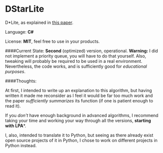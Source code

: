 # DStarLite

D*Lite, as explained in [this paper](http://pub1.willowgarage.com/~konolige/cs225b/dlite_tro05.pdf).

Language: **C#**

License: **MIT**, feel free to use in your products.

####Current State:
**Second** (optimized) version, operational. **Warning:** I did not implement a priority queue, you will have to do that yourself. Also, tweaking will probably be required to be used in a real environment. Nevertheless, the code works, and is sufficiently good for *educational purposes*.

####Thoughts:

At first, I intended to write up an explanation to this algorithm, but having written it made me reconsider as I feel it would be far too much work and the paper *sufficiently summarizes* its function (if one is patient enough to read it).

If you *don't* have enough background in advanced algorithms, I recommend taking your time and working your way through all the versions, **starting with LPA***.

I, also, intended to translate it to Python, but seeing as there already exist open source projects of it in Python, I chose to work on different projects in Python instead.







